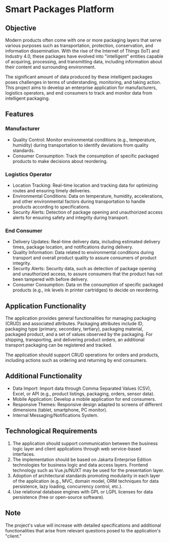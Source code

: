 # Smart Packages Platform

## Objective

Modern products often come with one or more packaging layers that serve various purposes such as transportation, protection, conservation, and information dissemination. With the rise of the Internet of Things (IoT) and Industry 4.0, these packages have evolved into "intelligent" entities capable of acquiring, processing, and transmitting data, including information about their content and surrounding environment.

The significant amount of data produced by these intelligent packages poses challenges in terms of understanding, monitoring, and taking action. This project aims to develop an enterprise application for manufacturers, logistics operators, and end consumers to track and monitor data from intelligent packaging.

## Features

### Manufacturer

- Quality Control: Monitor environmental conditions (e.g., temperature, humidity) during transportation to identify deviations from quality standards.
- Consumer Consumption: Track the consumption of specific packaged products to make decisions about reordering.

### Logistics Operator

- Location Tracking: Real-time location and tracking data for optimizing routes and ensuring timely deliveries.
- Environmental Conditions: Data on temperature, humidity, accelerations, and other environmental factors during transportation to handle products according to specifications.
- Security Alerts: Detection of package opening and unauthorized access alerts for ensuring safety and integrity during transport.

### End Consumer

- Delivery Updates: Real-time delivery data, including estimated delivery times, package location, and notifications during delivery.
- Quality Information: Data related to environmental conditions during transport and overall product quality to assure consumers of product integrity.
- Security Alerts: Security data, such as detection of package opening and unauthorized access, to assure consumers that the product has not been tampered with before delivery.
- Consumer Consumption: Data on the consumption of specific packaged products (e.g., ink levels in printer cartridges) to decide on reordering.

## Application Functionality

The application provides general functionalities for managing packaging (CRUD) and associated attributes. Packaging attributes include ID, packaging type (primary, secondary, tertiary), packaging material, packaged product, and a set of values observed by the packaging. For shipping, transporting, and delivering product orders, an additional transport packaging can be registered and tracked.

The application should support CRUD operations for orders and products, including actions such as ordering and returning by end consumers.

## Additional Functionality

- Data Import: Import data through Comma Separated Values (CSV), Excel, or API (e.g., product listings, packaging, orders, sensor data).
- Mobile Application: Develop a mobile application for end consumers.
- Responsive Themes: Responsive design adapted to screens of different dimensions (tablet, smartphone, PC monitor).
- Internal Messaging/Notifications System.

## Technological Requirements

1. The application should support communication between the business logic layer and client applications through web service-based interfaces.
2. The implementation should be based on Jakarta Enterprise Edition technologies for business logic and data access layers. Frontend technology such as Vue.js/NUXT may be used for the presentation layer.
3. Adoption of architectural standards promoting modularity in each layer of the application (e.g., MVC, domain model, ORM techniques for data persistence, lazy loading, concurrency control, etc.).
4. Use relational database engines with GPL or LGPL licenses for data persistence (free or open-source software).

## Note

The project's value will increase with detailed specifications and additional functionalities that arise from relevant questions posed to the application's "client."

